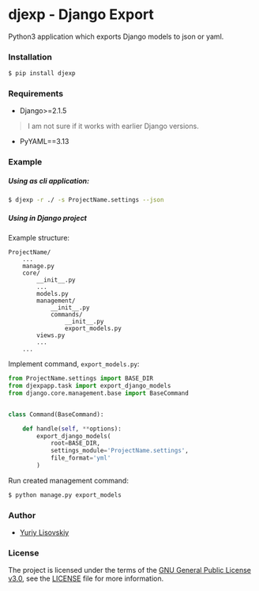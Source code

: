# djexp - Django Export

Python3 application which exports Django models to json or yaml.

### Installation
```bash
$ pip install djexp
```

### Requirements
- Django>=2.1.5
> I am not sure if it works with earlier Django versions.
- PyYAML==3.13

### Example
##### Using as cli application:
```bash
$ djexp -r ./ -s ProjectName.settings --json
```

##### Using in Django project
Example structure:
```
ProjectName/
    ...
    manage.py
    core/
        __init__.py
        ...
        models.py
        management/
            __init__.py
            commands/
                __init__.py
                export_models.py
        views.py
        ...
    ...
```
Implement command, `export_models.py`:
```python
from ProjectName.settings import BASE_DIR
from djexpapp.task import export_django_models
from django.core.management.base import BaseCommand


class Command(BaseCommand):

    def handle(self, **options):
        export_django_models(
            root=BASE_DIR,
            settings_module='ProjectName.settings',
            file_format='yml'
        )
```

Run created management command:
```bash
$ python manage.py export_models
```

### Author
* [Yuriy Lisovskiy](https://github.com/YuriyLisovskiy)

### License
The project is licensed under the terms of the [GNU General Public License v3.0](https://opensource.org/licenses/GPL-3.0), see the [LICENSE](LICENSE) file for more information.
